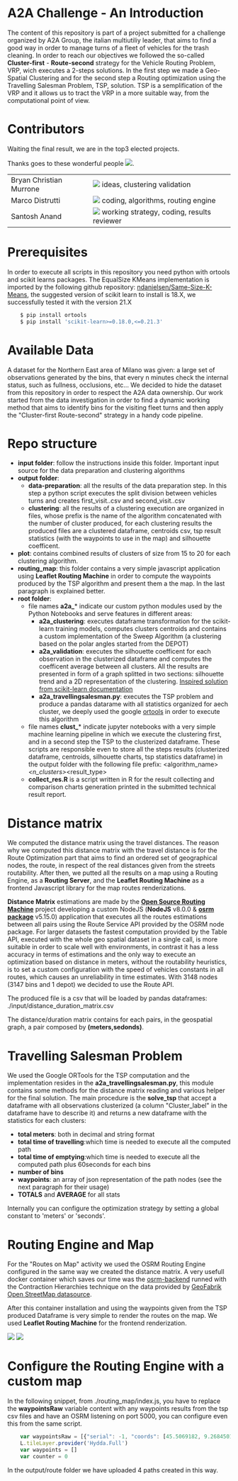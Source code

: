 # A2A Challenge - An Introduction

The content of this repository is part of a project submitted for a challenge organized by A2A Group, the italian multiutiliy leader, that aims to find a good way in order to manage turns of a fleet of vehicles for the trash cleaning.
In order to reach our objectives we followed the so-called **Cluster-first** - **Route-second** strategy for the Vehicle Routing Problem, VRP, wich executes a 2-steps solutions. In the first step we made a Geo-Spatial Clustering and for the second step a Routing optimization using the Travelling Salesman Problem, TSP, solution. TSP is a semplification of the VRP and it allows us to tract the VRP in a more suitable way, from the computational point of view.

# Contributors 

Waiting the final result, we are in the top3 elected projects.

Thanks goes to these wonderful people <img src="https://cdn1.iconfinder.com/data/icons/addiction-drugs-2/24/addiction_Coffee_1-24.png" />.
<table>
    <tr>
        <td>Bryan Christian Murrone</td>
        <td><img src="https://cdn3.iconfinder.com/data/icons/technology-1-1/512/technology-machine-electronic-device-23-16.png"/> ideas, clustering validation</td>
    </tr>
    <tr>
        <td>Marco Distrutti</td>
        <td><img src="https://cdn2.iconfinder.com/data/icons/business-process-1/512/epc-16.png"/> coding, algorithms, routing engine</td>
    </tr>
    <tr>
        <td>Santosh Anand</td>
        <td><img src="https://cdn2.iconfinder.com/data/icons/miscellaneous-37/100/improving_quality_chart-16.png"/> working strategy, coding, results reviewer</td>
    </tr>
</table>

# Prerequisites

In order to execute all scripts in this repository you need python with ortools and scikit learns packages. The EqualSize KMeans implementation is imported by the following github repository: [ndanielsen/Same-Size-K-Means](https://github.com/ndanielsen/Same-Size-K-Means), the suggested version of scikit learn to install is 18.X, we successfully tested it with the version 21.X

```sh
    $ pip install ortools
    $ pip install 'scikit-learn>=0.18.0,<=0.21.3'
```

# Available Data

A dataset for the Northern East area of Milano was given: a large set of observations generated by the bins, that every n minutes check the internal status, such as fullness, occlusions, etc... We decided to hide the dataset from this repository in order to respect the A2A data ownership. Our work started from the data investigation in order to find a dynamic working method that aims to identify bins for the visiting fleet turns and then apply the "Cluster-first Route-second" strategy in a handy code pipeline.

# Repo structure

- **input folder**: follow the instructions inside this folder. Important input source for the data preparation and clustering algorithms
- **output folder**: 
    - **data-preparation**: all the results of the data preparation step. In this step a python script executes the split division between vehicles turns and creates first_visit.<YYYYmmdd>.csv and second_visit.<YYYYmmdd>.csv
    - **clustering**: all the results of a clustering execution are organized in files, whose prefix is the name of the algorithm concatenated with the number of cluster produced, for each clustering results the produced files are a clustered dataframe, centroids csv, tsp result statistics (with the waypoints to use in the map) and silhouette coefficent.
- **plot**: contains combined results of clusters of size from 15 to 20 for each clustering algorithm.
- **routing_map**: this folder contains a very simple javascript application using **Leaflet Routing Machine** in order to compute the waypoints produced by the TSP algorithm and present them a the map. In the last paragraph is explained better. 
- **root folder**: 
    - file names **a2a_*** indicate our custom python modules used by the Python Notebooks and serve features in different areas:
        - **a2a_clustering**: executes dataframe transformation for the scikit-learn training models, computes clusters centroids and contains a custom implementation of the Sweep Algorithm (a clustering based on the polar angles started from the DEPOT)
        - **a2a_validation**: executes the silhouette coefficent for each observation in the clusterized dataframe and computes the coefficent average between all clusters. All the results are presented in form of a graph splitted in two sections: silhouette trend and a 2D representation of the clustering. [Inspired solution from scikit-learn documentation](https://scikit-learn.org/stable/auto_examples/cluster/plot_kmeans_silhouette_analysis.html)
        - **a2a_travellingsalesman.py**: executes the TSP problem and produce a pandas datarame with all statistics organized for aech cluster, we deeply used the google [ortools](https://developers.google.com/optimization/introduction/overview) in order to execute this algorithm
    - file names **clust_*** indicate jupyter notebooks with a very simple machine learning pipeline in which we execute the clustering first, and in a second step the TSP to the clusterized dataframe. These scripts are responsible even to store all the steps results (clusterized dataframe, centroids, silhouette charts, tsp statistics dataframe) in the output folder with the following file prefix: <algorithm_name>_<n_clusters>_<result_type>
    - **collect_res.R** is a script written in R for the result collecting and comparison charts generation printed in the submitted technical result report.

# Distance matrix

We computed the distance matrix using the travel distances. The reason why we computed this distance matrix with the travel distance is for the Route Optimization part that aims to find an ordered set of geographical nodes, the route, in respect of the real distances given from the streets routability. After then, we putted all the results on a map using a Routing Engine, as a **Routing Server**, and the **Leaflet Routing Machine** as a frontend Javascript library for the map routes renderizations.

**Distance Matrix** estimations are made by the **[Open Source Routing Machine](http://project-osrm.org/)** project developing a custom NodeJS (**NodeJS** v8.0.0 & **[osrm package](https://www.npmjs.com/package/osrm)** v5.15.0) application that executes all the routes estimations between all pairs using the Route Service API provided by the OSRM node package. For larger datasets the fastest computation provided by the Table API, executed with the whole geo spatial dataset in a single call, is more suitable in order to scale well with environments, in contrast it has a less accuracy in terms of estimations and the only way to execute an optimization based on distance in meters, without the routability heuristics, is to set a custom configuration with the speed of vehicles constants in all routes, which causes an unreliability in time estimates. With 3148 nodes (3147 bins and 1 depot) we decided to use the Route API.

The produced file is a csv that will be loaded by pandas dataframes: ./input/distance_duration_matrix.csv

The distance/duration matrix contains for each pairs, in the geospatial graph, a pair composed by **(meters,sedonds)**.

# Travelling Salesman Problem

We used the Google ORTools for the TSP computation and the implementation resides in the **a2a_travellingsalesman.py**, this module contains some methods for the distance matrix reading and various helper for the final solution. The main procedure is the **solve_tsp** that accept a dataframe with all observations clusterized (a column "Cluster_label" in the dataframe have to describe it) and returns a new dataframe with the statistics for each clusters:

 - **total meters**: both in decimal and string format
 - **total time of travelling**:which time is needed to execute all the computed path
 - **total time of emptying**:which time is needed to execute all the computed path plus 60seconds for each bins
 - **number of bins**
 - **waypoints**: an array of json representation of the path nodes (see the next paragraph for their usage)
 - **TOTALS** and **AVERAGE** for all stats

Internally you can configure the optimization strategy by setting a global constant to 'meters' or 'seconds'.

# Routing Engine and Map

For the "Routes on Map" activity we used the OSRM Routing Engine configured in the same way we created the distance matrix. A very usefull docker container which saves our time was the [osrm-backend](https://hub.docker.com/r/osrm/osrm-backend/) runned with the Contraction Hierarchies technique on the data provided by [GeoFabrik Open StreetMap datasource](https://download.geofabrik.de/europe/italy.html).

After this container installation and using the waypoints given from the TSP produced Dataframe is very simple to render the routes on the map. We used **Leaflet Routing Machine** for the frontend renderization.

<img src="https://github.com/kayne87/a2a-challange/blob/master/output/routes/path.PNG?raw=true" />

<img src="https://github.com/kayne87/a2a-challange/blob/master/output/routes/path_with_directions.png?raw=true" />

# Configure the Routing Engine with a custom map

In the following snippet, from ./routing_map/index.js, you have to replace the **waypointsRaw** variable content with any waypoints results from the tsp csv files and have an OSRM listening on port 5000, you can configure even this from the same script.

```js
    var waypointsRaw = [{"serial": -1, "coords": [45.5069182, 9.2684501]},...{...}];
    L.tileLayer.provider('Hydda.Full')
    var waypoints = []
    var counter = 0
```

In the output/route folder we have uploaded 4 paths created in this way.
